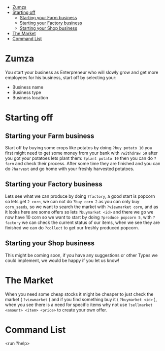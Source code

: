 
- [Zumza](#zumza)
- [Starting off](#starting-off)
	- [Starting your Farm business](#starting-your-farm-business)
	- [Starting your Factory business](#starting-your-factory-business)
	- [Starting your Shop business](#starting-your-shop-business)
- [The Market](#the-market)
- [Command List](#command-list)

[cmdTOC]: <> (Addition Table of Contents for Commands)

# Zumza
You start your business as Enterpreneur who will slowly grow and get more employees for his business, start off by selecting your:
 
 - Business name
 - Business type
 - Business location

# Starting off
## Starting your Farm business
Start off by buying some crops like potatos by doing `?buy potato 10` you first might need to get some money from your bank with `?withdraw 50` after you got your potatoes lets plant them: `?plant potato 10` then you can do `?farm` and check their process.
After some time they are finished and you can do `?harvest` and go home with your freshly harvested potatoes.
## Starting your Factory business
Lets see what we can produce by doing `?factory`, a good start is popcorn so lets get `2 corn`, we can not do `?buy corn 2` as you can only buy `corn_seeds`, so we want to search the market with `?viewmarket corn`, and as it looks here are some offers so lets `?buymarket <id>` and there we go we now have 10 corn so we want to start by doing `?produce popcorn 5`, with `?factory` we can check the current status of our items, when we see they are finished we can do `?collect` to get our freshly produced popcorn.
## Starting your Shop business
This might be coming soon, if you have any suggestions or other Types we could implement, we would be happy if you let us know!
# The Market
When you need some cheap stocks it might be cheaper to just check the market ( `?viewmarket` ) and if you find something buy it ( `?buymarket <id>` ), when you see there is a need for specific items why not use `?sellmarket <amount> <item> <price>` to create your own offer.

# Command List
<run ?help>